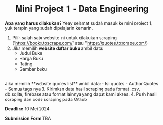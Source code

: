 <h1 align="center" style="text-align:center;line-height:30pt;font-family:'Helvetica Neue',Helvetica,Arial,sans-serif;">Mini Project 1 - Data Engineering</h1>

**Apa yang harus dilakukan?**
Yeay selamat sudah masuk ke mini project 1, yuk terapin yang sudah dipelajarin kemarin.
1. Pilih salah satu website ini untuk dilakukan scraping ('https://books.toscrape.com/' atau ''https://quotes.toscrape.com/) 
2. Jika memilih **website daftar buku** ambil data: 
   - Judul Buku 
   - Harga Buku
   - Rating
   - Gambar buku
  <br>
  Jika memilih **website quotes list** ambil data:
   - Isi quotes 
   - Author Quotes
   - Semua tags nya
3. Kirimkan data hasil scraping pada format .csv, db.sqlite, firebase atau format lainnya yang dapat kami akses.
4. Push hasil scraping dan code scraping pada Github

**Deadline**
10 Mei 2024

**Submission Form**
TBA
